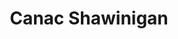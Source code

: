 ---
title: "Canac Shawinigan"
url: /shawinigan/canac-shawinigan-boulevard-saint-sacrement/
shop: Eisenwaren
---